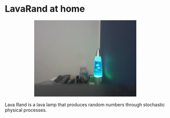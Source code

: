 # LavaRand at home

<div align="center">
  <kbd>
    <img src="https://github.com/SriLikesToSing/LavaRand/blob/main/cryptoLamp/opencv_frame_0.png" />
  </kbd>
</div>


Lava Rand is a lava lamp that produces random numbers through stochastic physical processes.




